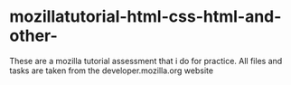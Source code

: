 # mozillatutorial-html-css-html-and-other-
These are a mozilla tutorial assessment that i do for practice. 
All files and tasks are taken from the developer.mozilla.org website
